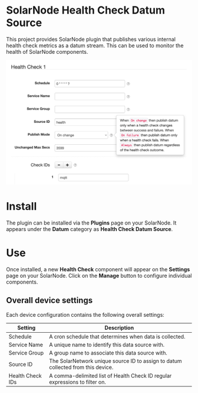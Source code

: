 # SolarNode Health Check Datum Source

This project provides SolarNode plugin that publishes various internal health check metrics
as a datum stream. This can be used to monitor the health of SolarNode components.

![settings](docs/solarnode-health-check-settings.png)

# Install

The plugin can be installed via the **Plugins** page on your SolarNode. It appears under the
**Datum** category as **Health Check Datum Source**.

# Use

Once installed, a new **Health Check** component will appear on the **Settings** page on
your SolarNode. Click on the **Manage** button to configure individual components.

## Overall device settings

Each device configuration contains the following overall settings:

| Setting              | Description |
|----------------------|-------------|
| Schedule             | A cron schedule that determines when data is collected. |
| Service Name         | A unique name to identify this data source with. |
| Service Group        | A group name to associate this data source with. |
| Source ID            | The SolarNetwork unique source ID to assign to datum collected from this device. |
| Health Check IDs     | A comma-delimited list of Health Check ID regular expressions to filter on. |
